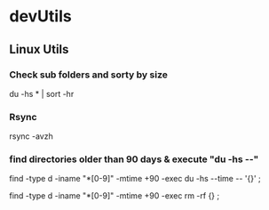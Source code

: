 # devUtils

## Linux Utils

### Check sub folders and sorty by size
du -hs * | sort -hr

### Rsync
rsync -avzh <origin> <destination>


### find directories older than 90 days & execute "du -hs --"

find  -type d -iname "*[0-9]" -mtime +90  -exec du -hs --time -- '{}' \;

find  -type d -iname "*[0-9]" -mtime +90  -exec rm -rf {} \;
